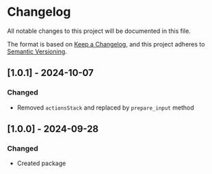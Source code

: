 # Changelog

All notable changes to this project will be documented in this file.

The format is based on [Keep a Changelog](https://keepachangelog.com/en/1.1.0/),
and this project adheres to [Semantic Versioning](https://semver.org/spec/v2.0.0.html).

## [1.0.1] - 2024-10-07

### Changed

- Removed `actionsStack` and replaced by `prepare_input` method

## [1.0.0] - 2024-09-28

### Changed

- Created package

